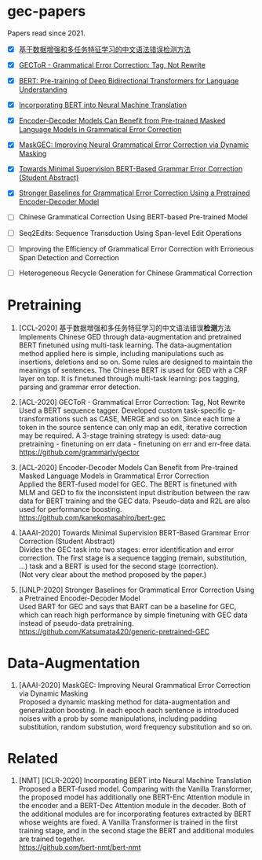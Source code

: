 # gec-papers

Papers read since 2021.

- [x] [基于数据增强和多任务特征学习的中文语法错误检测方法](#1)
- [x] [GECToR - Grammatical Error Correction: Tag, Not Rewrite](#2)
- [x] [BERT: Pre-training of Deep Bidirectional Transformers for Language Understanding](#3)
- [x] [Incorporating BERT into Neural Machine Translation](#4)
- [x] [Encoder-Decoder Models Can Benefit from Pre-trained Masked Language Models in Grammatical Error Correction](#5)
- [x] [MaskGEC: Improving Neural Grammatical Error Correction via Dynamic Masking](#6)
- [x] [Towards Minimal Supervision BERT-Based Grammar Error Correction (Student Abstract)](#7)
- [x] [Stronger Baselines for Grammatical Error Correction Using a Pretrained Encoder-Decoder Model](#8)

- [ ] Chinese Grammatical Correction Using BERT-based Pre-trained Model
- [ ] Seq2Edits: Sequence Transduction Using Span-level Edit Operations
- [ ] Improving the Efficiency of Grammatical Error Correction with Erroneous Span Detection and Correction
- [ ] Heterogeneous Recycle Generation for Chinese Grammatical Correction

# Pretraining
1. <span id="1">[CCL-2020] 基于数据增强和多任务特征学习的中文语法错误**检测**方法</span>  
Implements Chinese GED through data-augmentation and pretrained BERT finetuned using multi-task learning. The data-augmentation method applied here is simple, including manipulations such as insertions, deletions and so on. Some rules are designed to maintain the meanings of sentences. The Chinese BERT is used for GED with a CRF layer on top. It is finetuned through multi-task learning: pos tagging, parsing and grammar error detection.

2. <span id="2">[ACL-2020] GECToR - Grammatical Error Correction: Tag, Not Rewrite</span>  
Used a BERT sequence tagger. Developed custom task-specific g-transformations such as CASE, MERGE and so on. Since each time a token in the source sentence can only map an edit, iterative correction may be required. A 3-stage training strategy is used: data-aug pretraining - finetuning on err data - finetuning on err and err-free data.  
https://github.com/grammarly/gector


3. <span id="5">[ACL-2020] Encoder-Decoder Models Can Benefit from Pre-trained Masked Language Models in Grammatical Error Correction</span>  
Applied the BERT-fused model for GEC. The BERT is finetuned with MLM and GED to fix the inconsistent input distribution between the raw data for BERT training and the GEC data. Pseudo-data and R2L are also used for performance boosting.  
https://github.com/kanekomasahiro/bert-gec

4. <span id="7">[AAAI-2020] Towards Minimal Supervision BERT-Based Grammar Error Correction (Student Abstract)</span>  
Divides the GEC task into two stages: error identification and error correction. The first stage is a sequence tagging (remain, substitution, ...) task and a BERT is used for the second stage (correction).   
(Not very clear about the method proposed by the paper.)

5. <span id="8">[IJNLP-2020] Stronger Baselines for Grammatical Error Correction Using a Pretrained Encoder-Decoder Model</span>  
Used BART for GEC and says that BART can be a baseline for GEC, which can reach high performance by simple finetuning with GEC data instead of pseudo-data pretraining.  
https://github.com/Katsumata420/generic-pretrained-GEC

# Data-Augmentation
1. <span id="6">[AAAI-2020] MaskGEC: Improving Neural Grammatical Error Correction via Dynamic Masking</span>  
Proposed a dynamic masking method for data-augmentation and generalization boosting. In each epoch each sentence is introduced noises with a prob by some manipulations, including padding substitution, random substution, word frequency substitution and so on.

# Related
1. <span id="4">[NMT] [ICLR-2020] Incorporating BERT into Neural Machine Translation</span>  
Proposed a BERT-fused model. Comparing with the Vanilla Transformer, the proposed model has additionally one BERT-Enc Attention module in the encoder and a BERT-Dec Attention module in the decoder. Both of the additional modules are for incorporating features extracted by BERT whose weights are fixed. A Vanilla Transformer is trained in the first training stage, and in the second stage the BERT and additional modules are trained together.  
https://github.com/bert-nmt/bert-nmt
